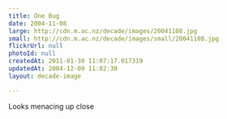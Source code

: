 ```yaml
---
title: One Bug
date: 2004-11-08
large: http://cdn.m.ac.nz/decade/images/20041108.jpg
small: http://cdn.m.ac.nz/decade/images/small/20041108.jpg
flickrUrl: null
photoId: null
createdAt: 2011-01-30 11:07:17.017319
updatedAt: 2004-12-09 11:02:30
layout: decade-image

---
```

Looks menacing up close

